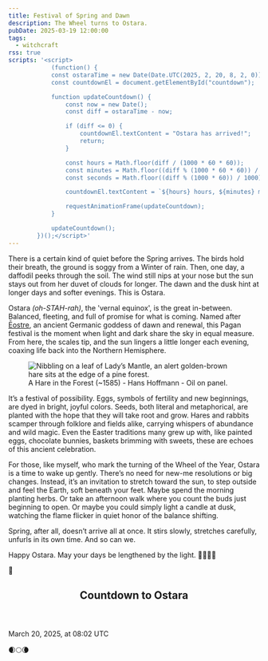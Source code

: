 ```yaml
---
title: Festival of Spring and Dawn
description: The Wheel turns to Ostara.
pubDate: 2025-03-19 12:00:00
tags:
  - witchcraft
rss: true
scripts: '<script>
            (function() {
            const ostaraTime = new Date(Date.UTC(2025, 2, 20, 8, 2, 0));
            const countdownEl = document.getElementById("countdown");

            function updateCountdown() {
                const now = new Date();
                const diff = ostaraTime - now;

                if (diff <= 0) {
                    countdownEl.textContent = "Ostara has arrived!";
                    return;
                }

                const hours = Math.floor(diff / (1000 * 60 * 60));
                const minutes = Math.floor((diff % (1000 * 60 * 60)) / (1000 * 60));
                const seconds = Math.floor((diff % (1000 * 60)) / 1000);

                countdownEl.textContent = `${hours} hours, ${minutes} minutes, ${seconds} seconds`;

                requestAnimationFrame(updateCountdown);
            }

            updateCountdown();
        })();</script>'
---
```


There is a certain kind of quiet before the Spring arrives. The birds hold their breath, the ground is soggy from a Winter of rain. Then, one day, a daffodil peeks through the soil. The wind still nips at your nose but the sun stays out from her duvet of clouds for longer. The dawn and the dusk hint at longer days and softer evenings. This is Ostara.

Ostara <i>(oh-STAH-rah)</i>, the 'vernal equinox', is the great in-between. Balanced, fleeting, and full of promise for what is coming. Named after [Ēostre](https://en.wikipedia.org/wiki/%C4%92ostre), an ancient Germanic goddess of dawn and renewal, this Pagan festival is the moment when light and dark share the sky in equal measure. From here, the scales tip, and the sun lingers a little longer each evening, coaxing life back into the Northern Hemisphere.

<figure class="card mb-1">
    <img src="/images/blog/2025/march/ostara.webp" alt="Nibbling on a leaf of Lady’s Mantle, an alert golden-brown hare sits at the edge of a pine forest.">
  <figcaption class="card__content">
   A Hare in the Forest (~1585) - Hans Hoffmann - Oil on panel.
  </figcaption>
</figure>

It’s a festival of possibility. Eggs, symbols of fertility and new beginnings, are dyed in bright, joyful colors. Seeds, both literal and metaphorical, are planted with the hope that they will take root and grow. Hares and rabbits scamper through folklore and fields alike, carrying whispers of abundance and wild magic. Even the Easter traditions many grew up with, like painted eggs, chocolate bunnies, baskets brimming with sweets, these are echoes of this ancient celebration.

For those, like myself, who mark the turning of the Wheel of the Year, Ostara is a time to wake up gently. There’s no need for new-me resolutions or big changes. Instead, it’s an invitation to stretch toward the sun, to step outside and feel the Earth, soft beneath your feet. Maybe spend the morning planting herbs. Or take an afternoon walk where you count the buds just beginning to open. Or maybe you could simply light a candle at dusk, watching the flame flicker in quiet honor of the balance shifting.

Spring, after all, doesn’t arrive all at once. It stirs slowly, stretches carefully, unfurls in its own time. And so can we.

Happy Ostara. May your days be lengthened by the light.
🌷🌻🌼🌞

<aside class="callout callout--center">
  <div class="callout-emoji">
    🌸
  </div>
  <div class="callout-content">
  <header><h2>Countdown to Ostara</h2></header>
   <p id="countdown">March 20, 2025, at 08:02 UTC</p>
  </div>
</aside>

🌒🌕🌘
